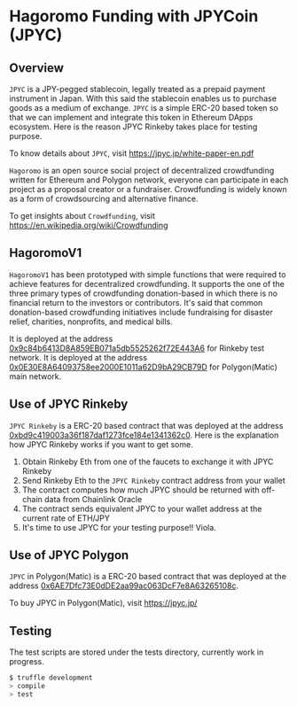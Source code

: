 # Hagoromo Funding with JPYCoin (JPYC)
  
## Overview
 
`JPYC` is a JPY-pegged stablecoin, legally treated as a prepaid payment instrument in Japan. With this said the stablecoin enables us to purchase goods as a medium of exchange. `JPYC` is a simple ERC-20 based token so that we can implement and integrate this token in Ethereum DApps ecosystem. Here is the reason JPYC Rinkeby takes place for testing purpose.
 
To know details about `JPYC`, visit https://jpyc.jp/white-paper-en.pdf
 
`Hagoromo` is an open source social project of decentralized crowdfunding written for Ethereum and Polygon network, everyone can participate in each project as a proposal creator or a fundraiser. Crowdfunding is widely known as a form of crowdsourcing and alternative finance. 
 
To get insights about `Crowdfunding`, visit https://en.wikipedia.org/wiki/Crowdfunding
 
## HagoromoV1
 
`HagoromoV1` has been prototyped with simple functions that were required to achieve features for decentralized crowdfunding. It supports the one of the three primary types of crowdfunding donation-based in which there is no financial return to the investors or contributors. It's said that common donation-based crowdfunding
initiatives include fundraising for disaster relief, charities, nonprofits, and medical bills. 
 
It is deployed at the address [0x9c84b6413D8A859EB071a5db5525262f72E443A6][hagoromor] for Rinkeby test network. 
It is deployed at the address [0x0E30E8A64093758ee2000E1011a62D9bA29CB79D][hagoromom] for Polygon(Matic) main network. 
 
## Use of JPYC Rinkeby
 
`JPYC Rinkeby` is a ERC-20 based contract that was deployed at the address [0xbd9c419003a36f187daf1273fce184e1341362c0][jpycr]. Here is the explanation how JPYC Rinkeby works if you want to get some.
 
1. Obtain Rinkeby Eth from one of the faucets to exchange it with JPYC Rinkeby
2. Send Rinkeby Eth to the `JPYC Rinkeby` contract address from your wallet
3. The contract computes how much JPYC should be returned with off-chain data from Chainlink Oracle
4. The contract sends equivalent JPYC to your wallet address at the current rate of ETH/JPY
5. It's time to use JPYC for your testing purpose!! Viola.
 
## Use of JPYC Polygon
 
`JPYC` in Polygon(Matic) is a ERC-20 based contract that was deployed at the address [0x6AE7Dfc73E0dDE2aa99ac063DcF7e8A63265108c][jpycm]. 

To buy JPYC in Polygon(Matic), visit https://jpyc.jp/
 
## Testing
  
The test scripts are stored under the tests directory, currently work in progress.
  
```sh
$ truffle development
> compile
> test
```
  
[jpycr]: https://rinkeby.etherscan.io/address/0xbd9c419003a36f187daf1273fce184e1341362c0 "JPYC Rinkeby"
[jpycm]: https://polygonscan.com/address/0x6AE7Dfc73E0dDE2aa99ac063DcF7e8A63265108c "JPYC Polygon"
[hagoromor]: https://rinkeby.etherscan.io/address/0x4A2164a1a93d6CaD9cb2994962dc0EC25C1d8E9E "HagoromoV1 Rinkeby"
[hagoromom]: https://polygonscan.com/address/0x0E30E8A64093758ee2000E1011a62D9bA29CB79D "HagoromoV1 Polygon" 

